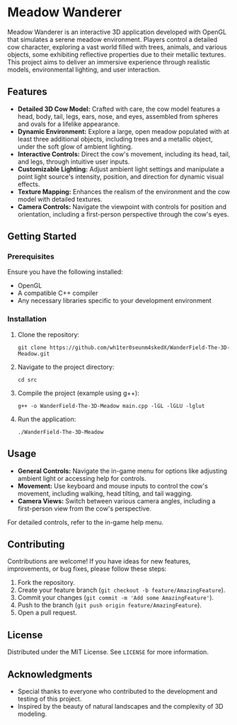 # Meadow Wanderer

Meadow Wanderer is an interactive 3D application developed with OpenGL that simulates a serene meadow environment. Players control a detailed cow character, exploring a vast world filled with trees, animals, and various objects, some exhibiting reflective properties due to their metallic textures. This project aims to deliver an immersive experience through realistic models, environmental lighting, and user interaction.

## Features

- **Detailed 3D Cow Model:** Crafted with care, the cow model features a head, body, tail, legs, ears, nose, and eyes, assembled from spheres and ovals for a lifelike appearance.
- **Dynamic Environment:** Explore a large, open meadow populated with at least three additional objects, including trees and a metallic object, under the soft glow of ambient lighting.
- **Interactive Controls:** Direct the cow's movement, including its head, tail, and legs, through intuitive user inputs.
- **Customizable Lighting:** Adjust ambient light settings and manipulate a point light source's intensity, position, and direction for dynamic visual effects.
- **Texture Mapping:** Enhances the realism of the environment and the cow model with detailed textures.
- **Camera Controls:** Navigate the viewpoint with controls for position and orientation, including a first-person perspective through the cow's eyes.

## Getting Started

### Prerequisites

Ensure you have the following installed:
- OpenGL
- A compatible C++ compiler
- Any necessary libraries specific to your development environment

### Installation

1. Clone the repository:
   ```
   git clone https://github.com/wh1ter0seunm4skedX/WanderField-The-3D-Meadow.git
   ```
2. Navigate to the project directory:
   ```
   cd src
   ```
3. Compile the project (example using g++):
   ```
   g++ -o WanderField-The-3D-Meadow main.cpp -lGL -lGLU -lglut
   ```
4. Run the application:
   ```
   ./WanderField-The-3D-Meadow
   ```

## Usage

- **General Controls:** Navigate the in-game menu for options like adjusting ambient light or accessing help for controls.
- **Movement:** Use keyboard and mouse inputs to control the cow's movement, including walking, head tilting, and tail wagging.
- **Camera Views:** Switch between various camera angles, including a first-person view from the cow's perspective.

For detailed controls, refer to the in-game help menu.

## Contributing

Contributions are welcome! If you have ideas for new features, improvements, or bug fixes, please follow these steps:

1. Fork the repository.
2. Create your feature branch (`git checkout -b feature/AmazingFeature`).
3. Commit your changes (`git commit -m 'Add some AmazingFeature'`).
4. Push to the branch (`git push origin feature/AmazingFeature`).
5. Open a pull request.

## License

Distributed under the MIT License. See `LICENSE` for more information.

## Acknowledgments

- Special thanks to everyone who contributed to the development and testing of this project.
- Inspired by the beauty of natural landscapes and the complexity of 3D modeling.
